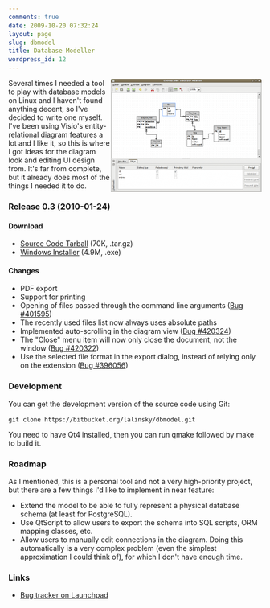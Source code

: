 ```yaml
---
comments: true
date: 2009-10-20 07:32:24
layout: page
slug: dbmodel
title: Database Modeller
wordpress_id: 12
---
```


<div style="float:right">
<a href="/uploads/dbmodel2.png"><img src="/uploads/dbmodel2-300x225.png" /></a>
</div>

Several times I needed a tool to play with database models on Linux and I haven't found anything decent, so I've decided to write one myself. I've been using Visio's entity-relational diagram features a lot and I like it, so this is where I got ideas for the diagram look and editing UI design from. It's far from complete, but it already does most of the things I needed it to do.


### Release 0.3 (2010-01-24)

#### Download
	
  * [Source Code Tarball](http://launchpad.net/dbmodel/trunk/0.3/+download/dbmodel-0.3.tar.gz) (70K, .tar.gz)
  * [Windows Installer](http://launchpad.net/dbmodel/trunk/0.3/+download/dbmodel-setup-0.3.exe) (4.9M, .exe)

#### Changes

  * PDF export
  * Support for printing
  * Opening of files passed through the command line arguments ([Bug #401595](https://bugs.launchpad.net/dbmodel/+bug/))
  * The recently used files list now always uses absolute paths
  * Implemented auto-scrolling in the diagram view ([Bug #420324](https://bugs.launchpad.net/dbmodel/+bug/420324))
  * The "Close" menu item will now only close the document, not the window ([Bug #420322](https://bugs.launchpad.net/dbmodel/+bug/420322))
  * Use the selected file format in the export dialog, instead of relying only on the extension ([Bug #396056](https://bugs.launchpad.net/dbmodel/+bug/396056))

### Development

You can get the development version of the source code using Git:
    
    git clone https://bitbucket.org/lalinsky/dbmodel.git

You need to have Qt4 installed, then you can run qmake followed by make to build it.

### Roadmap

As I mentioned, this is a personal tool and not a very high-priority project, but there are a few things I'd like to implement in near feature:
	
  * Extend the model to be able to fully represent a physical database schema (at least for PostgreSQL).
  * Use QtScript to allow users to export the schema into SQL scripts, ORM mapping classes, etc.
  * Allow users to manually edit connections in the diagram. Doing this automatically is a very complex problem (even the simplest approximation I could think of), for which I don't have enough time.

### Links
	
  * [Bug tracker on Launchpad](https://bugs.launchpad.net/dbmodel)


